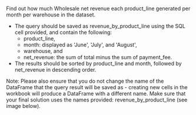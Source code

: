 Find out how much Wholesale net revenue each product_line generated per month per warehouse in the dataset.

- The query should be saved as revenue_by_product_line using the SQL cell provided, and contain the following:
  - product_line,
  - month: displayed as 'June', 'July', and 'August',
  - warehouse, and
  - net_revenue: the sum of total minus the sum of payment_fee.
- The results should be sorted by product_line and month, followed by net_revenue in descending order.

Note: Please also ensure that you do not change the name of the DataFrame that the query result will be saved as - creating new cells in the workbook will produce a DataFrame with a different name. Make sure that your final solution uses the names provided: revenue_by_product_line (see image below).
